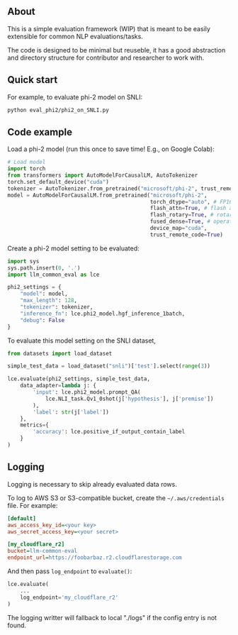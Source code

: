 ## About
This is a simple evaluation framework (WIP) that is meant to be easily extensible for common NLP evaluations/tasks.

The code is designed to be minimal but reuseble, it has a good abstraction and directory structure for contributor and researcher to work with.  

## Quick start
For example, to evaluate phi-2 model on SNLI:
```sh
python eval_phi2/phi2_on_SNLI.py
```

## Code example
Load a phi-2 model (run this once to save time! E.g., on Google Colab):
```py
# Load model
import torch
from transformers import AutoModelForCausalLM, AutoTokenizer
torch.set_default_device("cuda")
tokenizer = AutoTokenizer.from_pretrained("microsoft/phi-2", trust_remote_code=True)
model = AutoModelForCausalLM.from_pretrained("microsoft/phi-2",
                                             torch_dtype="auto", # FP16
                                             flash_attn=True, # flash attention
                                             flash_rotary=True, # rotary embedding w/ flash_attn
                                             fused_dense=True, # operation fusion
                                             device_map="cuda",
                                             trust_remote_code=True)

```

Create a phi-2 model setting to be evaluated:
```py
import sys
sys.path.insert(0, '.')
import llm_common_eval as lce

phi2_settings = {
    "model": model,
    "max_length": 128,
    "tokenizer": tokenizer,
    "inference_fn": lce.phi2_model.hgf_inference_1batch,
    "debug": False
}
```

To evaluate this model setting on the SNLI dataset, 
```py
from datasets import load_dataset

simple_test_data = load_dataset("snli")['test'].select(range(3))

lce.evaluate(phi2_settings, simple_test_data,
    data_adapter=lambda j: {
        'input': lce.phi2_model.prompt_QA(
            lce.NLI_task.Qv1_0shot(j['hypothesis'], j['premise'])
        ),
        'label': str(j['label'])
    },
    metrics={
        'accuracy': lce.positive_if_output_contain_label
    }
)
```

## Logging
Logging is necessary to skip already evaluated data rows.

To log to AWS S3 or S3-compatible bucket, create the `~/.aws/credentials` file.
For example:
```ini
[default]
aws_access_key_id=<your key>
aws_secret_access_key=<your secret>

[my_cloudflare_r2]
bucket=llm-common-eval
endpoint_url=https://foobarbaz.r2.cloudflarestorage.com
```

And then pass `log_endpoint` to `evaluate()`:
```py
lce.evaluate(
    ...
    log_endpoint='my_cloudflare_r2'
)
```
The logging writter will fallback to local "./logs" if the config entry is not found.
